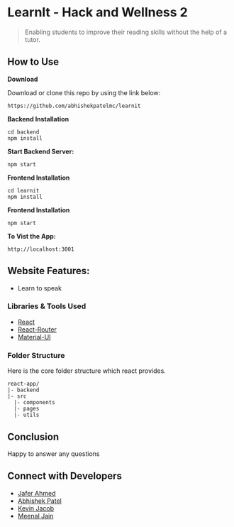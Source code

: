 # LearnIt - Hack and Wellness 2

> Enabling students to improve their reading skills without the help of a tutor.

## How to Use

**Download**

Download or clone this repo by using the link below:

```
https://github.com/abhishekpatelmc/learnit
```

**Backend Installation**

```
cd backend
npm install
```

**Start Backend Server:**

```
npm start
```

**Frontend Installation**

```
cd learnit
npm install
```

**Frontend Installation**
```
npm start
```

**To Vist the App:**

```
http://localhost:3001
```

## Website Features:

- Learn to speak 

### Libraries & Tools Used

- [React](https://reactjs.org/)
- [React-Router](https://reacttraining.com/react-router/web/guides/quick-start)
- [Material-UI](https://material-ui.com/)

### Folder Structure

Here is the core folder structure which react provides.

```
react-app/
|- backend
|- src
  |- components
  |- pages
  |- utils
```

## Conclusion

Happy to answer any questions

## Connect with Developers

- [Jafer Ahmed](https://github.com/ojafero)
- [Abhishek Patel](https://www.linkedin.com/in/abhishekpatelmc/)
- [Kevin Jacob](https://www.linkedin.com/in/kevin-jacob-7086a6134/)
- [Meenal Jain](https://www.linkedin.com/in/meenaljain21/)
